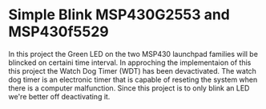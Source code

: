 # Simple Blink MSP430G2553 and MSP430f5529

In this project the Green LED on the two MSP430 launchpad families will be blincked on certaini time interval. In approching the implementaion of this this project the Watch Dog Timer (WDT) has been devactivated. The watch dog timer is an electronic timer that is capable of reseting the system when there is a computer malfunction. Since this project is to only blink an LED we're better off deactivating it. 

